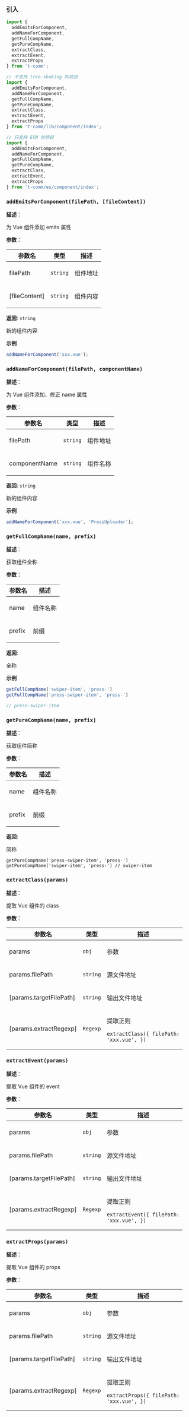 
### 引入

```ts
import {
  addEmitsForComponent,
  addNameForComponent,
  getFullCompName,
  getPureCompName,
  extractClass,
  extractEvent,
  extractProps
} from 't-comm';

// 不支持 tree-shaking 的项目
import {
  addEmitsForComponent,
  addNameForComponent,
  getFullCompName,
  getPureCompName,
  extractClass,
  extractEvent,
  extractProps
} from 't-comm/lib/component/index';

// 只支持 ESM 的项目
import {
  addEmitsForComponent,
  addNameForComponent,
  getFullCompName,
  getPureCompName,
  extractClass,
  extractEvent,
  extractProps
} from 't-comm/es/component/index';
```


### `addEmitsForComponent(filePath, [fileContent])` 


**描述**：<p>为 Vue 组件添加 emits 属性</p>

**参数**：


| 参数名 | 类型 | 描述 |
| --- | --- | --- |
| filePath | <code>string</code> | <p>组件地址</p> |
| [fileContent] | <code>string</code> | <p>组件内容</p> |

**返回**: <code>string</code><br>

<p>新的组件内容</p>

**示例**

```ts
addNameForComponent('xxx.vue');
```
<a name="addNameForComponent"></a>

### `addNameForComponent(filePath, componentName)` 


**描述**：<p>为 Vue 组件添加、修正 name 属性</p>

**参数**：


| 参数名 | 类型 | 描述 |
| --- | --- | --- |
| filePath | <code>string</code> | <p>组件地址</p> |
| componentName | <code>string</code> | <p>组件名称</p> |

**返回**: <code>string</code><br>

<p>新的组件内容</p>

**示例**

```ts
addNameForComponent('xxx.vue', 'PressUploader');
```
<a name="getFullCompName"></a>

### `getFullCompName(name, prefix)` 


**描述**：<p>获取组件全称</p>

**参数**：


| 参数名 | 描述 |
| --- | --- |
| name | <p>组件名称</p> |
| prefix | <p>前缀</p> |

**返回**: <p>全称</p>

**示例**

```ts
getFullCompName('swiper-item', 'press-')
getFullCompName('press-swiper-item', 'press-')

// press-swiper-item
```
<a name="getPureCompName"></a>

### `getPureCompName(name, prefix)` 


**描述**：<p>获取组件简称</p>

**参数**：


| 参数名 | 描述 |
| --- | --- |
| name | <p>组件名称</p> |
| prefix | <p>前缀</p> |

**返回**: <p>简称</p>
<pre class="prettyprint source lang-ts"><code>getPureCompName('press-swiper-item', 'press-')
getPureCompName('swiper-item', 'press-') // swiper-item
</code></pre>

<a name="extractClass"></a>

### `extractClass(params)` 


**描述**：<p>提取 Vue 组件的 class</p>

**参数**：


| 参数名 | 类型 | 描述 |
| --- | --- | --- |
| params | <code>obj</code> | <p>参数</p> |
| params.filePath | <code>string</code> | <p>源文件地址</p> |
| [params.targetFilePath] | <code>string</code> | <p>输出文件地址</p> |
| [params.extractRegexp] | <code>Regexp</code> | <p>提取正则</p> <pre class="prettyprint source lang-ts"><code>extractClass({   filePath: 'xxx.vue', }) </code></pre> |



<a name="extractEvent"></a>

### `extractEvent(params)` 


**描述**：<p>提取 Vue 组件的 event</p>

**参数**：


| 参数名 | 类型 | 描述 |
| --- | --- | --- |
| params | <code>obj</code> | <p>参数</p> |
| params.filePath | <code>string</code> | <p>源文件地址</p> |
| [params.targetFilePath] | <code>string</code> | <p>输出文件地址</p> |
| [params.extractRegexp] | <code>Regexp</code> | <p>提取正则</p> <pre class="prettyprint source lang-ts"><code>extractEvent({   filePath: 'xxx.vue', }) </code></pre> |



<a name="extractProps"></a>

### `extractProps(params)` 


**描述**：<p>提取 Vue 组件的 props</p>

**参数**：


| 参数名 | 类型 | 描述 |
| --- | --- | --- |
| params | <code>obj</code> | <p>参数</p> |
| params.filePath | <code>string</code> | <p>源文件地址</p> |
| [params.targetFilePath] | <code>string</code> | <p>输出文件地址</p> |
| [params.extractRegexp] | <code>Regexp</code> | <p>提取正则</p> <pre class="prettyprint source lang-ts"><code>extractProps({   filePath: 'xxx.vue', }) </code></pre> |




